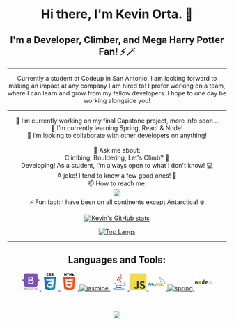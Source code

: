 <div align="center">
<h1>Hi there, I'm Kevin Orta. 👋</h1>

## I'm a Developer, Climber, and Mega Harry Potter Fan! ⚡️🪄

<hr>

Currently a student at Codeup in San Antonio, I am looking forward to making an impact at any company I am hired to! I prefer working on a team, where I can learn and grow from my fellow developers. I hope to one day be working alongside you!<br>
<hr>

[comment]: <> (**kevinorta15/kevinorta15** is a ✨ _special_ ✨ repository because its `README.md` &#40;this file&#41; appears on your GitHub profile.)

🔭 I’m currently working on my final Capstone project, more info soon...<br>
🌱 I’m currently learning Spring, React & Node!<br> 
👯 I’m looking to collaborate with other developers on anything!<br>
<br>
💬 Ask me about:<br> 
Climbing, Bouldering, Let's Climb? 🧗<br>
Developing! As a student, I'm always open to what I don't know! 💻<br>
A joke! I tend to know a few good ones! 🤣<br>
📫 How to reach me:<br> 
<a href="http://www.linkedin.com/in/kevinorta15"><img
    src="https://img.shields.io/badge/linkedin-%230077B5.svg?&style=for-the-badge&logo=linkedin&logoColor=white"></a><br>
⚡ Fun fact: I have been on all continents except Antarctica! ❄️

[![Kevin's GitHub stats](https://github-readme-stats.vercel.app/api?username=kevinorta15&show_icons=true&theme=dark)](https://github.com/anuraghazra/github-readme-stats)

[![Top Langs](https://github-readme-stats.vercel.app/api/top-langs/?username=kevinorta15&theme=dark)](https://github.com/anuraghazra/github-readme-stats)

<hr>

<h2>Languages and Tools:</h2>
<p> <a href="https://getbootstrap.com" target="_blank" rel="noreferrer"> <img src="https://raw.githubusercontent.com/devicons/devicon/master/icons/bootstrap/bootstrap-plain-wordmark.svg" alt="bootstrap" width="40" height="40"/> </a> <a href="https://www.w3schools.com/css/" target="_blank" rel="noreferrer"> <img src="https://raw.githubusercontent.com/devicons/devicon/master/icons/css3/css3-original-wordmark.svg" alt="css3" width="40" height="40"/> </a> <a href="https://www.w3.org/html/" target="_blank" rel="noreferrer"> <img src="https://raw.githubusercontent.com/devicons/devicon/master/icons/html5/html5-original-wordmark.svg" alt="html5" width="40" height="40"/> </a> <a href="https://jasmine.github.io/" target="_blank" rel="noreferrer"> <img src="https://www.vectorlogo.zone/logos/jasmine/jasmine-icon.svg" alt="jasmine" width="40" height="40"/> </a> <a href="https://www.java.com" target="_blank" rel="noreferrer"> <img src="https://raw.githubusercontent.com/devicons/devicon/master/icons/java/java-original.svg" alt="java" width="40" height="40"/> </a> <a href="https://developer.mozilla.org/en-US/docs/Web/JavaScript" target="_blank" rel="noreferrer"> <img src="https://raw.githubusercontent.com/devicons/devicon/master/icons/javascript/javascript-original.svg" alt="javascript" width="40" height="40"/> </a> <a href="https://www.mysql.com/" target="_blank" rel="noreferrer"> <img src="https://raw.githubusercontent.com/devicons/devicon/master/icons/mysql/mysql-original-wordmark.svg" alt="mysql" width="40" height="40"/></a><a href="https://spring.io/" target="_blank" rel="noreferrer"> <img src="https://www.vectorlogo.zone/logos/springio/springio-icon.svg" alt="spring" width="40" height="40"/> </a><a href="https://nodejs.org" target="_blank" rel="noreferrer"> <img src="https://raw.githubusercontent.com/devicons/devicon/master/icons/nodejs/nodejs-original-wordmark.svg" alt="nodejs" width="40" height="40"/> </a></p><br>

![](https://komarev.com/ghpvc/?username=kevinorta15&color=AAFF00)

</div>



